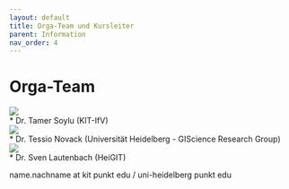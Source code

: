 ```yaml
---
layout: default
title: Orga-Team und Kursleiter
parent: Information
nav_order: 4
---
```


# Orga-Team
<img src="{{site.url}}/images/soylu.jpg" style="display: block; margin: auto;" />
* Dr. Tamer Soylu (KIT-IfV)
<img src="{{site.url}}/images/novack.png" style="display: block; margin: auto;" />
* Dr. Tessio Novack (Universität Heidelberg - GIScience Research Group)
<img src="{{site.url}}/images/lautenbach.jpg" style="display: block; margin: auto;" />
* Dr. Sven Lautenbach (HeiGIT)

name.nachname at kit punkt edu / uni-heidelberg punkt edu
